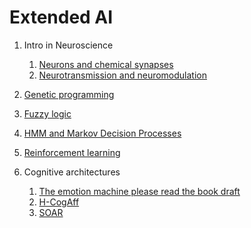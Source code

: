 # Extended AI

1. Intro in Neuroscience
    1. [Neurons and chemical synapses](../affective_computing_course/neurons_and_chemical_synapses.md)
    1. [Neurotransmission and neuromodulation](../affective_computing_course/neurotransmission.md)
1. [Genetic programming](https://en.wikipedia.org/wiki/Genetic_programming)
1. [Fuzzy logic](https://en.wikipedia.org/wiki/Fuzzy_logic)
1. [HMM and Markov Decision Processes](https://en.wikipedia.org/wiki/Hidden_Markov_model)
1. [Reinforcement learning](https://en.wikipedia.org/wiki/Reinforcement_learning)

1. Cognitive architectures
   1. [The emotion machine please read the book draft](https://en.wikipedia.org/wiki/The_Emotion_Machine)
   1. [H-CogAff](http://www.cs.bham.ac.uk/research/projects/cogaff/)
   1. [SOAR](https://en.wikipedia.org/wiki/Soar_(cognitive_architecture))
